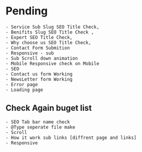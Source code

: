 # Pending

    - Service Sub Slug SEO Title Check,
    - Benifits Slug SEO Title Check ,
    - Expert SEO Title Check,
    - Why choose us SEO Title Check,
    - Contact Form Submition
    - Responsive - sub
    - Sub Scroll down animation
    - Mobile Responsive check on Mobile
    - SEO
    - Contact us form Working
    - NewsLetter form Working
    - Error page
    - Loading page

## Check Again buget list

    - SEO Tab bar name check
    - @Type seperate file make
    - Scroll
    - How it work sub links [diffrent page and links]
    - Responsive
